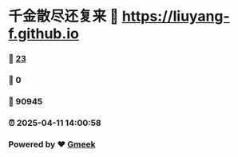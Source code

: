 # 千金散尽还复来 :link: https://liuyang-f.github.io 
### :page_facing_up: [23](https://liuyang-f.github.io/tag.html) 
### :speech_balloon: 0 
### :hibiscus: 90945 
### :alarm_clock: 2025-04-11 14:00:58 
### Powered by :heart: [Gmeek](https://github.com/Meekdai/Gmeek)
